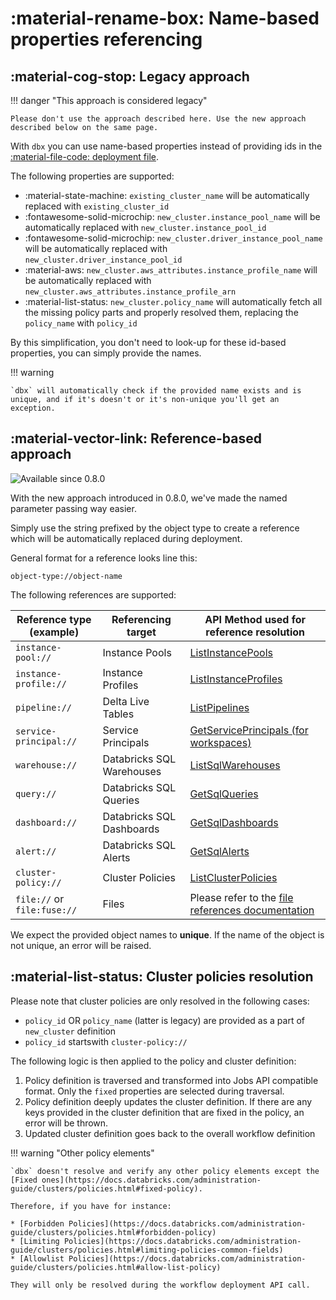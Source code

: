 # :material-rename-box: Name-based properties referencing

## :material-cog-stop: Legacy approach

!!! danger "This approach is considered legacy"

    Please don't use the approach described here. Use the new approach described below on the same page.

With `dbx` you can use name-based properties instead of providing ids in
the [:material-file-code: deployment file](../reference/deployment.md).

The following properties are supported:

- :material-state-machine: `existing_cluster_name` will be automatically replaced with `existing_cluster_id`
- :fontawesome-solid-microchip: `new_cluster.instance_pool_name` will be automatically replaced
  with `new_cluster.instance_pool_id`
- :fontawesome-solid-microchip: `new_cluster.driver_instance_pool_name` will be automatically replaced
  with `new_cluster.driver_instance_pool_id`
- :material-aws: `new_cluster.aws_attributes.instance_profile_name` will be automatically replaced
  with `new_cluster.aws_attributes.instance_profile_arn`
- :material-list-status: `new_cluster.policy_name` will automatically fetch all the missing policy parts and properly
  resolved them, replacing the `policy_name` with `policy_id`

By this simplification, you don't need to look-up for these id-based properties, you can simply provide the names.

!!! warning

    `dbx` will automatically check if the provided name exists and is unique, and if it's doesn't or it's non-unique you'll get an exception.

## :material-vector-link: Reference-based approach

<img src="https://img.shields.io/badge/available%20since-0.8.0-green?style=for-the-badge" alt="Available since 0.8.0"/>

With the new approach introduced in 0.8.0, we've made the named parameter passing way easier.

Simply use the string prefixed by the object type to create a reference which will be automatically replaced during
deployment.

General format for a reference looks line this:

```
object-type://object-name
```

The following references are supported:

| Reference type (example)    | Referencing target        | API Method used for reference resolution                                                                                          |
|-----------------------------|---------------------------|-----------------------------------------------------------------------------------------------------------------------------------|
| `instance-pool://`          | Instance Pools            | [ListInstancePools](https://docs.databricks.com/dev-tools/api/latest/instance-pools.html#list)                                    |
| `instance-profile://`       | Instance Profiles         | [ListInstanceProfiles](https://docs.databricks.com/dev-tools/api/latest/instance-profiles.html#list)                              |
| `pipeline://`               | Delta Live Tables         | [ListPipelines](https://docs.databricks.com/workflows/delta-live-tables/delta-live-tables-api-guide.html#list-pipelines)          |
| `service-principal://`      | Service Principals        | [GetServicePrincipals (for workspaces)](https://docs.databricks.com/dev-tools/api/latest/scim/scim-sp.html#get-service-principals) |
| `warehouse://`              | Databricks SQL Warehouses | [ListSqlWarehouses](https://docs.databricks.com/sql/api/sql-endpoints.html#list)                                                  |
| `query://`                  | Databricks SQL Queries    | [GetSqlQueries](https://docs.databricks.com/sql/api/queries-dashboards.html#operation/sql-analytics-get-queries)                  |
| `dashboard://`              | Databricks SQL Dashboards | [GetSqlDashboards](https://docs.databricks.com/sql/api/queries-dashboards.html#operation/get-sql-analytics-dashboards)            |
| `alert://`                  | Databricks SQL Alerts     | [GetSqlAlerts](https://docs.databricks.com/sql/api/queries-dashboards.html#operation/databricks-sql-get-alerts)                   |
| `cluster-policy://`         | Cluster Policies          | [ListClusterPolicies](https://docs.databricks.com/dev-tools/api/latest/policies.html#operation/list-cluster-policies)             |
| `file://` or `file:fuse://` | Files                     | Please refer to the [file references documentation](./file_references.md)                                                         |

We expect the provided object names to **unique**. If the name of the object is not unique, an error will be raised.

## :material-list-status: Cluster policies resolution

Please note that cluster policies are only resolved in the following cases:

- `policy_id` OR `policy_name` (latter is legacy) are provided as a part of `new_cluster` definition
- `policy_id` startswith `cluster-policy://`

The following logic is then applied to the policy and cluster definition:

1. Policy definition is traversed and transformed into Jobs API compatible format. Only the `fixed` properties are selected during traversal.
2. Policy definition deeply updates the cluster definition. If there are any keys provided in the cluster definition that are fixed in the policy, an error will be thrown.
3. Updated cluster definition goes back to the overall workflow definition


!!! warning "Other policy elements"

    `dbx` doesn't resolve and verify any other policy elements except the [Fixed ones](https://docs.databricks.com/administration-guide/clusters/policies.html#fixed-policy).

    Therefore, if you have for instance:

    * [Forbidden Policies](https://docs.databricks.com/administration-guide/clusters/policies.html#forbidden-policy)
    * [Limiting Policies](https://docs.databricks.com/administration-guide/clusters/policies.html#limiting-policies-common-fields)
    * [Allowlist Policies](https://docs.databricks.com/administration-guide/clusters/policies.html#allow-list-policy)

    They will only be resolved during the workflow deployment API call.


